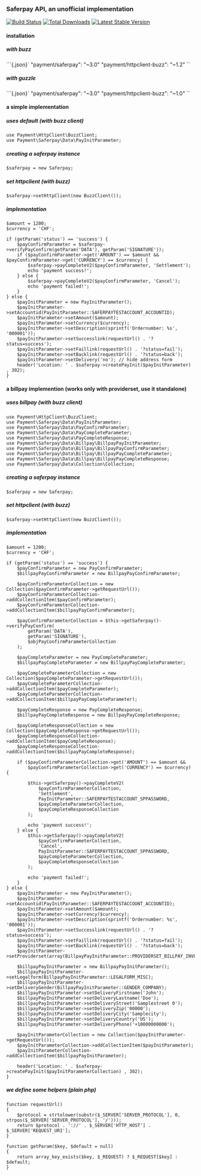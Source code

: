 ### Saferpay API, an unofficial implementation

[![Build Status](https://api.travis-ci.org/payment/saferpay.png?branch=master)](https://travis-ci.org/payment/saferpay)
[![Total Downloads](https://poser.pugx.org/payment/saferpay/downloads.png)](https://packagist.org/packages/payment/saferpay)
[![Latest Stable Version](https://poser.pugx.org/payment/saferpay/v/stable.png)](https://packagist.org/packages/payment/saferpay)

#### installation

##### with buzz

```{.json}`
"payment/saferpay": "~3.0"
"payment/httpclient-buzz": "~1.2"
``

##### with guzzle

```{.json}`
"payment/saferpay": "~3.0"
"payment/httpclient-buzz": "~1.0"
``

#### a simple implementation

##### uses default (with buzz client)

```{.php}
use Payment\HttpClient\BuzzClient;
use Payment\Saferpay\Data\PayInitParameter;
```

##### creating a saferpay instance

```{.php}
$saferpay = new Saferpay;
```

##### set httpclient (with buzz)

```{.php}
$saferpay->setHttpClient(new BuzzClient());
```

##### implementation

```{.php}
$amount = 1200;
$currency = 'CHF';

if (getParam('status') == 'success') {
    $payConfirmParameter = $saferpay->verifyPayConfirm(getParam('DATA'), getParam('SIGNATURE'));
    if ($payConfirmParameter->get('AMOUNT') == $amount && $payConfirmParameter->get('CURRENCY') == $currency) {
        $saferpay->payCompleteV2($payConfirmParameter, 'Settlement');
        echo 'payment success!';
    } else {
        $saferpay->payCompleteV2($payConfirmParameter, 'Cancel');
        echo 'payment failed!';
    }
} else {
    $payInitParameter = new PayInitParameter();
    $payInitParameter->setAccountid(PayInitParameter::SAFERPAYTESTACCOUNT_ACCOUNTID);
    $payInitParameter->setAmount($amount);
    $payInitParameter->setCurrency($currency);
    $payInitParameter->setDescription(sprintf('Ordernumber: %s', '000001'));
    $payInitParameter->setSuccesslink(requestUrl() . '?status=success');
    $payInitParameter->setFaillink(requestUrl() . '?status=fail');
    $payInitParameter->setBacklink(requestUrl() . '?status=back');
    $payInitParameter->setDelivery('no'); // hide address form
    header('Location: ' . $saferpay->createPayInit($payInitParameter) , 302);
}
```

#### a billpay implemention (works only with providerset, use it standalone)

##### uses billpay (with buzz client)

```{.php}
use Payment\HttpClient\BuzzClient;
use Payment\Saferpay\Data\PayInitParameter;
use Payment\Saferpay\Data\PayConfirmParameter;
use Payment\Saferpay\Data\PayCompleteParameter;
use Payment\Saferpay\Data\PayCompleteResponse;
use Payment\Saferpay\Data\Billpay\BillpayPayInitParameter;
use Payment\Saferpay\Data\Billpay\BillpayPayConfirmParameter;
use Payment\Saferpay\Data\Billpay\BillpayPayCompleteParameter;
use Payment\Saferpay\Data\Billpay\BillpayPayCompleteResponse;
use Payment\Saferpay\Data\Collection\Collection;
```

##### creating a saferpay instance

```{.php}
$saferpay = new Saferpay;
```

##### set httpclient (with buzz)

```{.php}
$saferpay->setHttpClient(new BuzzClient());
```

##### implementation

```{.php}
$amount = 1200;
$currency = 'CHF';

if (getParam('status') == 'success') {
    $payConfirmParameter = new PayConfirmParameter;
    $billpayPayConfirmParameter = new BillpayPayConfirmParameter;

    $payConfirmParameterCollection = new Collection($payConfirmParameter->getRequestUrl());
    $payConfirmParameterCollection->addCollectionItem($payConfirmParameter);
    $payConfirmParameterCollection->addCollectionItem($billpayPayConfirmParameter);

    $payConfirmParameterCollection = $this->getSaferpay()->verifyPayConfirm(
        getParam('DATA'),
        getParam('SIGNATURE'),
        $objPayConfirmParameterCollection
    );

    $payCompleteParameter = new PayCompleteParameter;
    $billpayPayCompleteParameter = new BillpayPayCompleteParameter;

    $payCompleteParameterCollection = new Collection($payCompleteParameter->getRequestUrl());
    $payCompleteParameterCollection->addCollectionItem($payCompleteParameter);
    $payCompleteParameterCollection->addCollectionItem($billpayPayCompleteParameter);

    $payCompleteResponse = new PayCompleteResponse;
    $billpayPayCompleteResponse = new BillpayPayCompleteResponse;

    $payCompleteResponseCollection = new Collection($payCompleteResponse->getRequestUrl());
    $payCompleteResponseCollection->addCollectionItem($payCompleteResponse);
    $payCompleteResponseCollection->addCollectionItem($billpayPayCompleteResponse);

    if ($payConfirmParameterCollection->get('AMOUNT') == $amount &&
        $payConfirmParameterCollection->get('CURRENCY') == $currency) {

        $this->getSaferpay()->payCompleteV2(
            $payConfirmParameterCollection,
            'Settlement',
            PayInitParameter::SAFERPAYTESTACCOUNT_SPPASSWORD,
            $payCompleteParameterCollection,
            $payCompleteResponseCollection
        );

        echo 'payment success!';
    } else {
        $this->getSaferpay()->payCompleteV2(
            $payConfirmParameterCollection,
            'Cancel',
            PayInitParameter::SAFERPAYTESTACCOUNT_SPPASSWORD,
            $payCompleteParameterCollection,
            $payCompleteResponseCollection
        );

        echo 'payment failed!';
    }
} else {
    $payInitParameter = new PayInitParameter();
    $payInitParameter->setAccountid(PayInitParameter::SAFERPAYTESTACCOUNT_ACCOUNTID);
    $payInitParameter->setAmount($amount);
    $payInitParameter->setCurrency($currency);
    $payInitParameter->setDescription(sprintf('Ordernumber: %s', '000001'));
    $payInitParameter->setSuccesslink(requestUrl() . '?status=success');
    $payInitParameter->setFaillink(requestUrl() . '?status=fail');
    $payInitParameter->setBacklink(requestUrl() . '?status=back');
    $payInitParameter->setProviderset(array(BillpayPayInitParameter::PROVIDERSET_BILLPAY_INVOICE));

    $billpayPayInitParameter = new BillpayPayInitParameter();
    $billpayPayInitParameter->setLegalform(BillpayPayInitParameter::LEGALFORM_MISC);
    $billpayPayInitParameter->setDeliveryGender(BillpayPayInitParameter::GENDER_COMPANY);
    $billpayPayInitParameter->setDeliveryFirstname('John');
    $billpayPayInitParameter->setDeliveryLastname('Doe');
    $billpayPayInitParameter->setDeliveryStreet('Samplestreet 0');
    $billpayPayInitParameter->setDeliveryZip('00000');
    $billpayPayInitParameter->setDeliveryCity('Samplecity');
    $billpayPayInitParameter->setDeliveryCountry('US');
    $billpayPayInitParameter->setDeliveryPhone('+10000000000');

    $payInitParameterCollection = new Collection($payInitParameter->getRequestUrl());
    $payInitParameterCollection->addCollectionItem($payInitParameter);
    $payInitParameterCollection->addCollectionItem($billpayPayInitParameter);

    header('Location: ' . $saferpay->createPayInit($payInitParameterCollection) , 302);
}
```

##### we define some helpers (plain php)

```{.php}
function requestUrl()
{
    $protocol = strtolower(substr($_SERVER['SERVER_PROTOCOL'], 0, strpos($_SERVER['SERVER_PROTOCOL'], '/')));
    return $protocol . '://' . $_SERVER['HTTP_HOST'] . $_SERVER['REQUEST_URI'];
}

function getParam($key, $default = null)
{
    return array_key_exists($key, $_REQUEST) ? $_REQUEST[$key] : $default;
}
```
